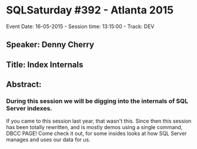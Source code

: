 # SQLSaturday #392 - Atlanta 2015
Event Date: 16-05-2015 - Session time: 13:15:00 - Track: DEV
## Speaker: Denny Cherry
## Title: Index Internals
## Abstract:
### During this session we will be digging into the internals of SQL Server indexes.

If you came to this session last year, that wasn't this.  Since then this session has been totally rewritten, and is mostly demos using a single command, DBCC PAGE!  Come check it out, for some insides looks at how SQL Server manages and uses our data for us.
